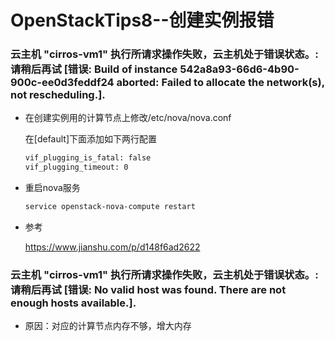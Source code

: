 # OpenStackTips8--创建实例报错

### 云主机 "cirros-vm1" 执行所请求操作失败，云主机处于错误状态。: 请稍后再试 [错误: Build of instance 542a8a93-66d6-4b90-900c-ee0d3feddf24 aborted: Failed to allocate the network(s), not rescheduling.].

+ 在创建实例用的计算节点上修改/etc/nova/nova.conf

  在[default]下面添加如下两行配置

  ```bash
  vif_plugging_is_fatal: false
  vif_plugging_timeout: 0
  ```

+ 重启nova服务

  ```bash
  service openstack-nova-compute restart
  ```

+ 参考

  https://www.jianshu.com/p/d148f6ad2622

### 云主机 "cirros-vm1" 执行所请求操作失败，云主机处于错误状态。: 请稍后再试 [错误: No valid host was found. There are not enough hosts available.].

+ 原因：对应的计算节点内存不够，增大内存